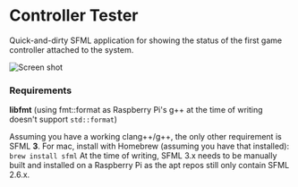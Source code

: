 # Controller Tester
Quick-and-dirty SFML application for showing the status of the first game controller attached to the system.

![Screen shot](https://www.martyndavis.com/wp-content/uploads/2024/07/controller_tester.png "")


### Requirements

**libfmt** (using fmt::format as Raspberry Pi's g++ at the time of writing doesn't support `std::format`)

Assuming you have a working clang++/g++, the only other requirement is SFML **3**. For mac,
install with Homebrew (assuming you have that installed): `brew install sfml`
At the time of writing, SFML 3.x needs to be manually built and installed on a Raspberry Pi as the
apt repos still only contain SFML 2.6.x.
